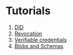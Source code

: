 # Tutorials

1. [DID](./tutorial_did.md)
2. [Revocation](./tutorial_revocation.md)
3. [Verifiable credentials](./tutorial_ipv.md)
4. [Blobs and Schemas](./tutorial_blobs_schemas.md)
